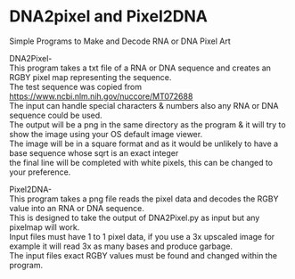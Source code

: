 # DNA2pixel and Pixel2DNA
Simple Programs to Make and Decode RNA or DNA Pixel Art 

DNA2Pixel-  
This program takes a txt file of a RNA or DNA sequence
and creates an RGBY pixel map representing the sequence.  
The test sequence was copied from 
https://www.ncbi.nlm.nih.gov/nuccore/MT072688  
The input can handle special characters & numbers also any RNA or DNA sequence could be used.  
The output will be a png in the same directory as the program & it will try to show the image using your OS default image viewer.  
The image will be in a square format and as it would be unlikely to have a base sequence whose sqrt is an exact integer<br>
the final line will be completed with white pixels, this can be changed to your preference.  

Pixel2DNA-  
This program takes a png file reads the pixel data and decodes the RGBY value into an RNA or DNA sequence.  
This is designed to take the output of DNA2Pixel.py as input but any pixelmap will work.  
Input files must have 1 to 1 pixel data, if you use a 3x upscaled image for example it will read 3x as many bases and produce garbage.  
The input files exact RGBY values must be found and changed within the program.
